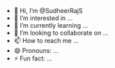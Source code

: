 - 👋 Hi, I’m @SudheerRajS
- 👀 I’m interested in ...
- 🌱 I’m currently learning ...
- 💞️ I’m looking to collaborate on ...
- 📫 How to reach me ...
- 😄 Pronouns: ...
- ⚡ Fun fact: ...

<!---
SudheerRajS/SudheerRajS is a ✨ special ✨ repository because its `README.md` (this file) appears on your GitHub profile.
You can click the Preview link to take a look at your changes.
--->
